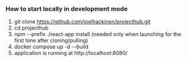### How to start locally in development mode
  1. git clone https://github.com/joelhackinen/projecthub.git
  2. cd projecthub
  3. npm --prefix ./react-app install (needed only when launching for the first time after cloning/pulling)
  4. docker compose up -d --build
  5. application is running at http://localhost:8080/